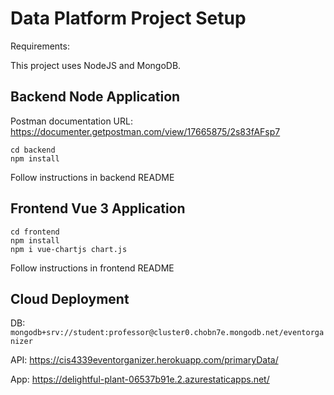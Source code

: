# Data Platform Project Setup

Requirements:

This project uses NodeJS and MongoDB.

## Backend Node Application
Postman documentation URL: https://documenter.getpostman.com/view/17665875/2s83fAFsp7
```
cd backend
npm install
```
Follow instructions in backend README

## Frontend Vue 3 Application
```
cd frontend
npm install
npm i vue-chartjs chart.js
```
Follow instructions in frontend README

## Cloud Deployment

DB: `mongodb+srv://student:professor@cluster0.chobn7e.mongodb.net/eventorganizer`

API: <https://cis4339eventorganizer.herokuapp.com/primaryData/>

App: <https://delightful-plant-06537b91e.2.azurestaticapps.net/>